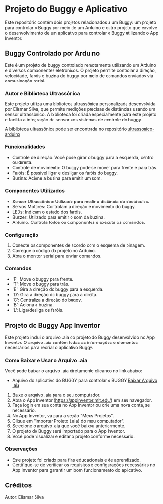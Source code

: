 

# Projeto do Buggy e Aplicativo

Este repositório contém dois projetos relacionados a um Buggy: um projeto para controlar o Buggy por meio de um Arduino e outro projeto que envolve o desenvolvimento de um aplicativo para controlar o Buggy utilizando o App Inventor.

## Buggy Controlado por Arduino

Este é um projeto de buggy controlado remotamente utilizando um Arduino e diversos componentes eletrônicos. O projeto permite controlar a direção, velocidade, faróis e buzina do buggy por meio de comandos enviados via comunicação serial.

### Autor e Biblioteca Ultrassônica

Este projeto utiliza uma biblioteca ultrassônica personalizada desenvolvida por Elismar Silva, que permite medições precisas de distâncias usando um sensor ultrassônico. A biblioteca foi criada especialmente para este projeto e facilita a integração do sensor aos sistemas de controle do buggy.

A biblioteca ultrassônica pode ser encontrada no repositório [ultrassonico-arduino](https://github.com/Olamundoio/ultrassonico-arduino) 

### Funcionalidades

- Controle de direção: Você pode girar o buggy para a esquerda, centro ou direita.
- Controle de movimento: O buggy pode se mover para frente e para trás.
- Faróis: É possível ligar e desligar os faróis do buggy.
- Buzina: Acione a buzina para emitir um som.

### Componentes Utilizados

- Sensor Ultrassônico: Utilizado para medir a distância de obstáculos.
- Servos Motores: Controlam a direção e movimento do buggy.
- LEDs: Indicam o estado dos faróis.
- Buzzer: Utilizado para emitir o som da buzina.
- Arduino: Controla todos os componentes e executa os comandos.

### Configuração

1. Conecte os componentes de acordo com o esquema de pinagem.
2. Carregue o código do projeto no Arduino.
3. Abra o monitor serial para enviar comandos.

### Comandos

- 'F': Move o buggy para frente.
- 'T': Move o buggy para trás.
- 'E': Gira a direção do buggy para a esquerda.
- 'D': Gira a direção do buggy para a direita.
- 'C': Centraliza a direção do buggy.
- 'B': Aciona a buzina.
- 'L': Liga/desliga os faróis.

## Projeto do Buggy App Inventor

Este projeto inclui o arquivo .aia do projeto do Buggy desenvolvido no App Inventor. O arquivo .aia contém todas as informações e elementos necessários para recriar o aplicativo Buggy.

### Como Baixar e Usar o Arquivo .aia

Você pode baixar o arquivo .aia diretamente clicando no link abaixo:

- Arquivo do aplicativo do BUGGY para controlar o BUGGY [Baixar Arquivo .aia](Buggy2.aia)

1. Baixe o arquivo .aia para o seu computador.
2. Abra o App Inventor (https://appinventor.mit.edu/) em seu navegador.
3. Faça login em sua conta no App Inventor ou crie uma nova conta, se necessário.
4. No App Inventor, vá para a seção "Meus Projetos".
5. Clique em "Importar Projeto (.aia) do meu computador".
6. Selecione o arquivo .aia que você baixou anteriormente.
7. O projeto do Buggy será importado para o App Inventor.
8. Você pode visualizar e editar o projeto conforme necessário.

### Observações

- Este projeto foi criado para fins educacionais e de aprendizado.
- Certifique-se de verificar os requisitos e configurações necessárias no App Inventor para garantir um bom funcionamento do aplicativo.

## Créditos

Autor: Elismar Silva 




